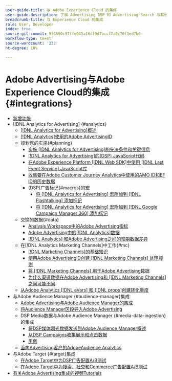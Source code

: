 ```yaml
---
user-guide-title: 与 Adobe Experience Cloud 的集成
user-guide-description: 了解 Advertising DSP 和 Advertising Search 与其他 Adobe Experience Cloud 产品和服务的集成。
breadcrumb-title: 与 Experience Cloud 的集成
role: User, Developer
index: true
source-git-commit: 9f3550c97ffe045a16df9d7bccf7a8c70f1ed7b0
workflow-type: tm+mt
source-wordcount: '232'
ht-degree: 10%

---
```



# Adobe Advertising与Adobe Experience Cloud的集成 {#integrations}

<!--  ADD LATER: and Adobe Experience Platform -->

+ [新增功能](/help/integrations/home.md)
+ [!DNL Analytics for Advertising] {#analytics}
   + [ [!DNL Analytics for Advertising]概述](/help/integrations/analytics/overview.md)
   + [ [!DNL Analytics]使用的Adobe AdvertisingID](/help/integrations/analytics/ids.md)
   + 规划您的实施{#planning}
      + [实施 [!DNL Analytics for Advertising]的先决条件和关键信息](/help/integrations/analytics/prerequisites.md)
      + [ [!DNL Analytics for Advertising]的(DSP) JavaScript代码](/help/integrations/analytics/javascript.md)
      + [在Adobe Experience Platform [!DNL Web SDK]中使用 [!DNL Last Event Service] JavaScript库](/help/integrations/analytics/web-sdk.md)
      + [收集要在Adobe Customer Journey Analytics中使用的AMO ID和EF ID的历史数据](/help/integrations/analytics/rvars-to-evars.md)
      + (DSP)广告标记{#macros}的宏
         + [将 [!DNL Analytics for Advertising] 宏附加到 [!DNL Flashtalking] 添加标记](/help/integrations/analytics/macros-flashtalking.md)
         + [将 [!DNL Analytics for Advertising] 宏附加到 [!DNL Google Campaign Manager 360] 添加标记](/help/integrations/analytics/macros-google-campaign-manager.md)
   + 交换的数据{#data}
      + [Analysis Workspace中的Adobe Advertising指标](/help/integrations/analytics/advertising-metrics-in-analytics.md)
      + [Adobe Advertising中的[!DNL Analytics]数据](/help/integrations/analytics/analytics-data-in-advertising.md)
      + [ [!DNL Analytics] 和Adobe Advertising之间的预期数据差异](/help/integrations/analytics/data-variances.md)
   + 在[!DNL Analytics Marketing Channels]中工作{#mc}
      + [ [!DNL Marketing Channels]的基础知识](/help/integrations/analytics/marketing-channels/mc-overview.md)
      + [使用Adobe AdvertisingID创建 [!DNL Marketing Channels] 处理规则](/help/integrations/analytics/marketing-channels/mc-ids.md)
      + [将 [!DNL Marketing Channels] 用于Adobe Advertising数据](/help/integrations/analytics/marketing-channels/mc-ac-data.md)
      + [为什么渠道数据在Adobe Advertising和 [!DNL Marketing Channels]之间可能不同](/help/integrations/analytics/marketing-channels/mc-data-variances.md)
   + [从Adobe Analytics [!DNL eVars] 和 [!DNL props]创建转化量度](/help/integrations/analytics/conversion-metrics-from-evars.md)
+ 与Adobe Audience Manager {#audience-manager}集成
   + [Adobe Advertising与Adobe Audience Manager的集成](/help/integrations/audience-manager/overview.md)
   + [将Audience Manager区段导入Adobe Advertising](/help/integrations/audience-manager/import-audiences.md)
   + DSP Media数据与Adobe Audience Manager {#media-data-ingestion}的集成
      + [将DSP媒体曝光数据发送到Adobe Audience Manager概述](/help/integrations/audience-manager/media-data-integration/overview.md)
      + [从DSP Campaigns收集展示和点击数据](/help/integrations/audience-manager/media-data-integration/collect.md)
      + [用例](/help/integrations/audience-manager/media-data-integration/use-cases.md)
   + [面向Advertising客户的AdobeAudience Analytics](/help/integrations/audience-manager/audience-analytics.md)
+ 与Adobe Target {#target}集成
   + [在Adobe Target中为DSP广告配置A/B测试](/help/integrations/target/ab-tests-dsp.md)
   + [在Adobe Target中为搜索、社交和Commerce广告配置A/B测试](/help/integrations/target/ab-tests-search.md)
+ [有关Adobe Advertising集成的视频Tutorials](https://experienceleague.adobe.com/docs/advertising-learn/tutorials/overview.html)<!-- rename if the tutorials TOC structure changes -->
